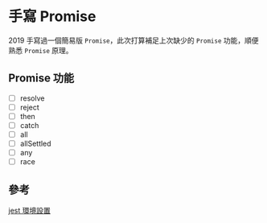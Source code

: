 # 手寫 Promise
2019 手寫過一個簡易版 `Promise`，此次打算補足上次缺少的 `Promise` 功能，順便熟悉 `Promise` 原理。  

## Promise 功能
- [ ] resolve
- [ ] reject
- [ ] then
- [ ] catch
- [ ] all
- [ ] allSettled
- [ ] any
- [ ] race

## 參考
[jest 環境設置](https://titangene.github.io/article/jest-typescript.html)
